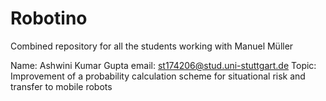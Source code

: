 # Robotino
Combined repository for all the students working with Manuel Müller

Name: Ashwini Kumar Gupta
email: st174206@stud.uni-stuttgart.de
Topic: Improvement of a probability calculation scheme for situational risk and transfer to mobile robots